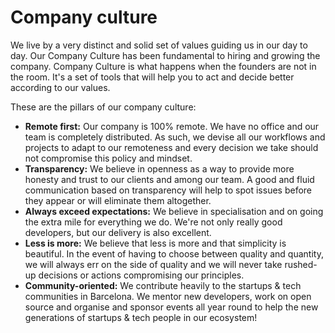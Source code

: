 # Company culture

We live by a very distinct and solid set of values guiding us in our day to day. Our Company Culture has been fundamental to hiring and growing the company. Company Culture is what happens when the founders are not in the room. It's a set of tools that will help you to act and decide better according to our values.

These are the pillars of our company culture:

* **Remote first:** Our company is 100% remote. We have no office and our team is completely distributed. As such, we devise all our workflows and projects to adapt to our remoteness and every decision we take should not compromise this policy and mindset.
* **Transparency:** We believe in openness as a way to provide more honesty and trust to our clients and among our team. A good and fluid communication based on transparency will help to spot issues before they appear or will eliminate them altogether.
* **Always exceed expectations:** We believe in specialisation and on going the extra mile for everything we do. We're not only really good developers, but our delivery is also excellent.
* **Less is more:** We believe that less is more and that simplicity is beautiful. In the event of having to choose between quality and quantity, we will always err on the side of quality and we will never take rushed-up decisions or actions compromising our principles.
* **Community-oriented:** We contribute heavily to the startups & tech communities in Barcelona. We mentor new developers, work on open source and organise and sponsor events all year round to help the new generations of startups & tech people in our ecosystem!
